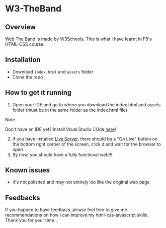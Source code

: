 # W3-TheBand
## Overview
Web <a href="https://www.w3schools.com/w3css/tryw3css_templates_band.htm">The Band</a> is made by W3Schools.
This is what i have learnt in <a href="https://fullstack.edu.vn/courses/html-css">F8</a>'s HTML-CSS course.

## Installation
* Download `index.html` and `assets` folder
* Clone the repo

## How to get it running
1. Open your IDE and go to where you download the index.html and assets folder (must be in the same folder as the index.html file)
>[!NOTE]
>Don't have an IDE yet? Install Vsual Studio COde [here](https://code.visualstudio.com/)!
2. If you have installed <a href="https://marketplace.visualstudio.com/items?itemName=ritwickdey.LiveServer">Live Server</a>, there should be a "Go Live" button on the bottom right corner of the screen, click it and wait for the browser to open
3. By now, you should have a fully functional web!!!

## Known issues
* It's not polished and may not entirely loo like the original web page

## Feedbacks
If you happen to have feedbacs, please feel free to give me recommendations on how i can improve my html-css-javascript skills.
Thank you for your time...
